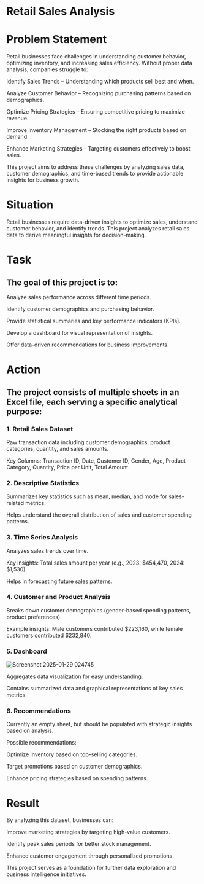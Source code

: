 # Retail Sales Analysis

# Problem Statement

Retail businesses face challenges in understanding customer behavior, optimizing inventory, and increasing sales efficiency. Without proper data analysis, companies struggle to:

Identify Sales Trends – Understanding which products sell best and when.

Analyze Customer Behavior – Recognizing purchasing patterns based on demographics.

Optimize Pricing Strategies – Ensuring competitive pricing to maximize revenue.

Improve Inventory Management – Stocking the right products based on demand.

Enhance Marketing Strategies – Targeting customers effectively to boost sales.

This project aims to address these challenges by analyzing sales data, customer demographics, and time-based trends to provide actionable insights for business growth.

# Situation

Retail businesses require data-driven insights to optimize sales, understand customer behavior, and identify trends. This project analyzes retail sales data to derive meaningful insights for decision-making.

# Task

## The goal of this project is to:

Analyze sales performance across different time periods.

Identify customer demographics and purchasing behavior.

Provide statistical summaries and key performance indicators (KPIs).

Develop a dashboard for visual representation of insights.

Offer data-driven recommendations for business improvements.

# Action

## The project consists of multiple sheets in an Excel file, each serving a specific analytical purpose:

### 1. Retail Sales Dataset

Raw transaction data including customer demographics, product categories, quantity, and sales amounts.

Key Columns: Transaction ID, Date, Customer ID, Gender, Age, Product Category, Quantity, Price per Unit, Total Amount.

### 2. Descriptive Statistics

Summarizes key statistics such as mean, median, and mode for sales-related metrics.

Helps understand the overall distribution of sales and customer spending patterns.

### 3. Time Series Analysis

Analyzes sales trends over time.

Key insights: Total sales amount per year (e.g., 2023: $454,470, 2024: $1,530).

Helps in forecasting future sales patterns.

### 4. Customer and Product Analysis

Breaks down customer demographics (gender-based spending patterns, product preferences).

Example insights: Male customers contributed $223,160, while female customers contributed $232,840.

### 5. Dashboard
![Screenshot 2025-01-29 024745](https://github.com/user-attachments/assets/630dacb1-2055-4eda-8605-ca6cde4b6f8d)

Aggregates data visualization for easy understanding.

Contains summarized data and graphical representations of key sales metrics.

### 6. Recommendations

Currently an empty sheet, but should be populated with strategic insights based on analysis.

Possible recommendations:

Optimize inventory based on top-selling categories.

Target promotions based on customer demographics.

Enhance pricing strategies based on spending patterns.

# Result

By analyzing this dataset, businesses can:

Improve marketing strategies by targeting high-value customers.

Identify peak sales periods for better stock management.

Enhance customer engagement through personalized promotions.

This project serves as a foundation for further data exploration and business intelligence initiatives.

